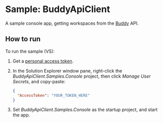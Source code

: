 # Sample: BuddyApiClient

A sample console app, getting workspaces from the [Buddy](https://buddy.works) API.

## How to run

To run the sample (VS):

1. Get a [personal access token](https://buddy.works/docs/api/getting-started/oauth2/personal-access-token).

2. In the Solution Explorer window pane, right-click the *BuddyApiClient.Samples.Console* project, then click *Manage User Secrets*, and copy-paste:

    ```json
    {
      "AccessToken": "YOUR_TOKEN_HERE"
    }
    ```

4. Set *BuddyApiClient.Samples.Console* as the startup project, and start the app.